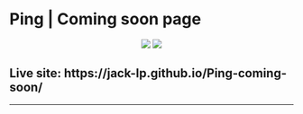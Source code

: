 # Ping | Coming soon page

<p align="center">
 <img src="https://i.imgur.com/Tn6kHWP.png" />
 <img src="https://i.imgur.com/k88mPKC.png" />
</p>

<h2>Live site: https://jack-lp.github.io/Ping-coming-soon/</h2>

---
